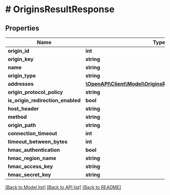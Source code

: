 # # OriginsResultResponse

## Properties

Name | Type | Description | Notes
------------ | ------------- | ------------- | -------------
**origin_id** | **int** |  |
**origin_key** | **string** |  |
**name** | **string** |  |
**origin_type** | **string** |  |
**addresses** | [**\OpenAPI\Client\Model\OriginsResultResponseAddresses[]**](OriginsResultResponseAddresses.md) |  |
**origin_protocol_policy** | **string** |  |
**is_origin_redirection_enabled** | **bool** |  |
**host_header** | **string** |  |
**method** | **string** |  |
**origin_path** | **string** |  |
**connection_timeout** | **int** |  |
**timeout_between_bytes** | **int** |  |
**hmac_authentication** | **bool** |  |
**hmac_region_name** | **string** |  |
**hmac_access_key** | **string** |  |
**hmac_secret_key** | **string** |  |

[[Back to Model list]](../../README.md#models) [[Back to API list]](../../README.md#endpoints) [[Back to README]](../../README.md)
